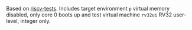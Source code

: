 Based on [riscv-tests](https://github.com/riscv/riscv-tests).
Includes target environment `p` virtual memory disabled, only core 0
boots up and test virtual machine `rv32ui` RV32 user-level, integer
only.
